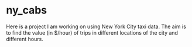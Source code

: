 ny_cabs
=========

Here is a project I am working on using New York City taxi data. The aim is to find the value (in $/hour) of trips in different locations of the city and different hours.